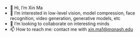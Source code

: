 - 👋 Hi, I’m Xin Ma
- 👀 I’m interested in low-level vision, model compression, face recognition, video generation, generative models, etc
- 💞️ I’m looking to collaborate on interesting minds
- 📫 How to reach me: contact me with xin.ma1@monash.edu

<!--
**maxin-cn/maxin-cn** is a ✨ _special_ ✨ repository because its `README.md` (this file) appears on your GitHub profile.

Here are some ideas to get you started:

- 🔭 I’m currently working on ...
- 🌱 I’m currently learning ...
- 👯 I’m looking to collaborate on ...
- 🤔 I’m looking for help with ...
- 💬 Ask me about ...
- 📫 How to reach me: ...
- 😄 Pronouns: ...
- ⚡ Fun fact: ...
-->
